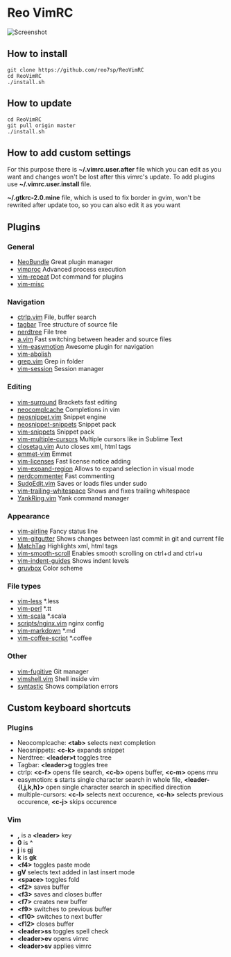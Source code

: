 # **Reo VimRC**

![Screenshot](http://i.imgur.com/XLWNhs9.png)

## How to install

    git clone https://github.com/reo7sp/ReoVimRC
    cd ReoVimRC
    ./install.sh


## How to update

    cd ReoVimRC
    git pull origin master
    ./install.sh


## How to add custom settings
For this purpose there is **~/.vimrc.user.after** file which you can edit as you want and changes won't be lost after this vimrc's update. To add plugins use **~/.vimrc.user.install** file.

**~/.gtkrc-2.0.mine** file, which is used to fix border in gvim, won't be rewrited after update too, so you can also edit it as you want


## Plugins

### General
- [NeoBundle](https://github.com/Shougo/neobundle.vim) Great plugin manager
- [vimproc](https://github.com/Shougo/vimproc.vim) Advanced process execution
- [vim-repeat](https://github.com/tpope/vim-repeat) Dot command for plugins
- [vim-misc](https://github.com/xolox/vim-misc)

### Navigation
- [ctrlp.vim](https://github.com/kien/ctrlp.vim) File, buffer search
- [tagbar](https://github.com/majutsushi/tagbar) Tree structure of source file
- [nerdtree](https://github.com/scrooloose/nerdtree) File tree
- [a.vim](https://github.com/vim-scripts/a.vim) Fast switching between header and source files
- [vim-easymotion](https://github.com/Lokaltog/vim-easymotion) Awesome plugin for navigation
- [vim-abolish](https://github.com/tpope/vim-abolish)
- [grep.vim](https://github.com/vim-scripts/grep.vim) Grep in folder
- [vim-session](https://github.com/xolox/vim-session) Session manager

### Editing
- [vim-surround](https://github.com/tpope/vim-surround) Brackets fast editing
- [neocomplcache](https://github.com/Shougo/neocomplcache) Completions in vim
- [neosnippet.vim](https://github.com/Shougo/neosnippet.vim) Snippet engine
- [neosnippet-snippets](https://github.com/Shougo/neosnippet-snippets) Snippet pack
- [vim-snippets](https://github.com/honza/vim-snippets) Snippet pack
- [vim-multiple-cursors](https://github.com/terryma/vim-multiple-cursors) Multiple cursors like in Sublime Text
- [closetag.vim](https://github.com/docunext/closetag.vim) Auto closes xml, html tags
- [emmet-vim](https://github.com/mattn/emmet-vim) Emmet
- [vim-licenses](https://github.com/antoyo/vim-licenses) Fast license notice adding
- [vim-expand-region](https://github.com/terryma/vim-expand-region) Allows to expand selection in visual mode
- [nerdcommenter](https://github.com/scrooloose/nerdcommenter) Fast commenting
- [SudoEdit.vim](https://github.com/chrisbra/SudoEdit.vim) Saves or loads files under sudo
- [vim-trailing-whitespace](https://github.com/bronson/vim-trailing-whitespace) Shows and fixes trailing whitespace
- [YankRing.vim](https://github.com/vim-scripts/YankRing.vim) Yank command manager

### Appearance
- [vim-airline](https://github.com/bling/vim-airline) Fancy status line
- [vim-gitgutter](https://github.com/airblade/vim-gitgutter) Shows changes between last commit in git and current file
- [MatchTag](https://github.com/gregsexton/MatchTag) Highlights xml, html tags
- [vim-smooth-scroll](https://github.com/terryma/vim-smooth-scroll) Enables smooth scrolling on ctrl+d and ctrl+u
- [vim-indent-guides](https://github.com/nathanaelkane/vim-indent-guides) Shows indent levels
- [gruvbox](https://github.com/morhetz/gruvbox) Color scheme

### File types
- [vim-less](https://github.com/groenewege/vim-less) \*.less
- [vim-perl](https://github.com/vim-perl/vim-perl) \*.tt
- [vim-scala](https://github.com/derekwyatt/vim-scala) \*.scala
- [scripts/nginx.vim](https://github.com/vim-scripts/nginx.vim) nginx config
- [vim-markdown](https://github.com/tpope/vim-markdown) \*.md
- [vim-coffee-script](https://github.com/kchmck/vim-coffee-script) \*.coffee

### Other
- [vim-fugitive](https://github.com/tpope/vim-fugitive) Git manager
- [vimshell.vim](https://github.com/Shougo/vimshell.vim) Shell inside vim
- [syntastic](https://github.com/scrooloose/syntastic) Shows compilation errors


## Custom keyboard shortcuts

### Plugins
- Neocomplcache: **&lt;tab&gt;** selects next completion
- Neosnippets: **&lt;c-k&gt;** expands snippet
- Nerdtree: **&lt;leader&gt;t** toggles tree
- Tagbar: **&lt;leader&gt;g** toggles tree
- ctrlp: **&lt;c-f&gt;** opens file search, **&lt;c-b&gt;** opens buffer, **&lt;c-m&gt;** opens mru
- easymotion: **s** starts single character search in whole file, **&lt;leader-{l,j,k,h}&gt;** open single character search in specified direction
- multiple-cursors: **&lt;c-l&gt;** selects next occurence, **&lt;c-h&gt;** selects previous occurence, **&lt;c-j&gt;** skips occurence

### Vim
- **,** is a **&lt;leader&gt;** key
- **0** is **^**
- **j** is **gj**
- **k** is **gk**
- **&lt;f4&gt;** toggles paste mode
- **gV** selects text added in last insert mode
- **&lt;space&gt;** toggles fold
- **&lt;f2&gt;** saves buffer
- **&lt;f3&gt;** saves and closes buffer
- **&lt;f7&gt;** creates new buffer
- **&lt;f9&gt;** switches to previous buffer
- **&lt;f10&gt;** switches to next buffer
- **&lt;f12&gt;** closes buffer
- **&lt;leader&gt;ss** toggles spell check
- **&lt;leader&gt;ev** opens vimrc
- **&lt;leader&gt;sv** applies vimrc
